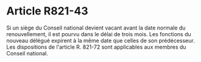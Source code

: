 # Article R821-43

Si un siège du Conseil national devient vacant avant la date normale du renouvellement, il est pourvu dans le délai de trois mois. Les fonctions du nouveau délégué expirent à la même date que celles de son prédécesseur.   Les dispositions de l'article R. 821-72 sont applicables aux membres du Conseil national.